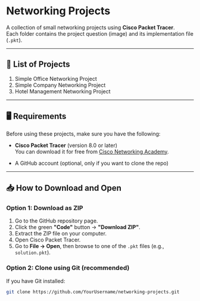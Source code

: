 # Networking Projects

A collection of small networking projects using **Cisco Packet Tracer**.  
Each folder contains the project question (image) and its implementation file (`.pkt`).

---

## 🧩 List of Projects
1. Simple Office Networking Project
2. Simple Company Networking Project
3. Hotel Management Networking Project
---

## 🖥️ Requirements

Before using these projects, make sure you have the following:

- **Cisco Packet Tracer** (version 8.0 or later)  
  You can download it for free from [Cisco Networking Academy](https://www.netacad.com/portal/resources/packet-tracer).

- A GitHub account (optional, only if you want to clone the repo)

---

## 📥 How to Download and Open

### Option 1: Download as ZIP
1. Go to the GitHub repository page.  
2. Click the green **"Code"** button → **"Download ZIP"**.  
3. Extract the ZIP file on your computer.  
4. Open Cisco Packet Tracer.  
5. Go to **File → Open**, then browse to one of the `.pkt` files (e.g., `solution.pkt`).

### Option 2: Clone using Git (recommended)
If you have Git installed:
```bash
git clone https://github.com/YourUsername/networking-projects.git
